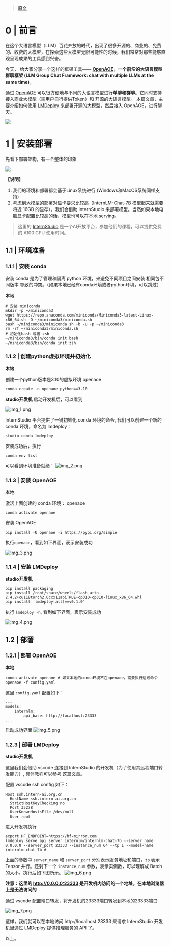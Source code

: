 > [原文](https://juejin.cn/post/7325040809698607104)
# 0 | 前言
在这个大语言模型（LLM）百花齐放的时代，出现了很多开源的、商业的、免费的、收费的大模型，在探索这些大模型无限可能性的时候，我们常常对那些能够直观呈现成果的工具感到兴奋。

今天， 给大家分享一个这样的框架工具—— **[OpenAOE](https://github.com/InternLM/OpenAOE)，一个前沿的大语言模型群聊框架 (LLM Group Chat Framework: chat with multiple LLMs at the same time)**。

通过 [OpenAOE](https://github.com/InternLM/OpenAOE) 可以很方便地与不同的大语言模型进行**单聊和群聊**。它同时支持接入商业大模型（需用户自行提供Token）和 开源的大语言模型。 本篇文章，主要介绍如何使用 [LMDeploy](https://github.com/InternLM/lmdeploy) 来部署开源的大模型，然后接入 OpenAOE，进行聊天。


![](1.gif)

# 1 | 安装部署
先看下部署架构，有一个整体的印象

![](img.png)


**【说明】**
1. 我们的环境和部署都会基于Linux系统进行 (Windows和MacOS系统同样支持)
2. 考虑到大模型的部署对显卡要求比较高（InternLM-Chat-7B 模型起来就需要将近 16GB 的显存），我们会借助 InternStudio 来部署模型。当然如果本地电脑显卡配置比较高的话，模型也可以在本地 serving。


> 这里的 [InternStudio](https://studio.intern-ai.org.cn) 是一个AI开放平台，参加他们的课程，可以提供免费的 A100 GPU 使用时间。



## 1.1 | 环境准备
### 1.1.1 | 安装 conda
安装 conda 是为了管理和隔离 python 环境，来避免不同项目之间安装 相同包不同版本 导致的冲突。（如果本地已经有conda环境或者python环境，可以跳过）

**本地**
 ```
# 安装 miniconda
mkdir -p ~/miniconda3
wget https://repo.anaconda.com/miniconda/Miniconda3-latest-Linux-x86_64.sh -O ~/miniconda3/miniconda.sh
bash ~/miniconda3/miniconda.sh -b -u -p ~/miniconda3
rm -rf ~/miniconda3/miniconda.sh
# 初始化bash 或者 zsh
~/miniconda3/bin/conda init bash
~/miniconda3/bin/conda init zsh
```


### 1.1.2 | 创建python虚拟环境并初始化
**本地**

创建一个python版本是3.10的虚拟环境 openaoe
```
conda create -n openaoe python==3.10
```

**studio开发机**
启动开发机后，可以看到

![img_1.png](img_1.png)

InternStudio 平台提供了一键初始化 conda 环境的命令, 我们可以创建一个新的 conda 环境，命名为 lmdeploy：
```
studio-conda lmdeploy
```
安装成功后，执行
```
conda env list
```
可以看到环境准备就绪：
![img_2.png](img_2.png)

### 1.1.3 | 安装 OpenAOE
**本地**

激活上面创建的 conda 环境： openaoe
```
conda activate openaoe
```
安装 OpenAOE
```
pip install -U openaoe -i https://pypi.org/simple
```
执行`openaoe`，看到如下界面，表示安装成功

![img_3.png](img_3.png)




### 1.1.4 | 安装 LMDeploy
**studio开发机**
```
pip install packaging
pip install /root/share/wheels/flash_attn-2.4.2+cu118torch2.0cxx11abiTRUE-cp310-cp310-linux_x86_64.whl
pip install 'lmdeploy[all]==v0.1.0'
```
执行 `lmdeploy -h`, 看到如下界面，表示安装成功

![img_4.png](img_4.png)

## 1.2 | 部署
### 1.2.1 | 部署 OpenAOE
**本地**
```
conda activate openaoe # 如果本地的conda环境不在openaoe，需要执行这段命令
openaoe -f config.yaml
```
这里 `config.yaml` 配置如下：
```
---
models:
    internlm:
        api_base: http://localhost:23333
...

```
启动成功界面
![img_5.png](img_5.png)


### 1.2.3 | 部署 LMDeploy
**studio开发机**

这里我们会借助 vscode 连接到 InternStudio 的开发机（为了使用其远程端口转发能力）, 具体教程可以参考 [这篇文章](https://aicarrier.feishu.cn/wiki/VLS7w5I22iQWmTk0ExpczIKcnpf)。

配置 vscode ssh config 如下：
```
Host ssh.intern-ai.org.cn
  HostName ssh.intern-ai.org.cn
  StrictHostKeyChecking no
  Port 35278
  UserKnownHostsFile /dev/null
  User root
```
进入开发机执行
```
export HF_ENDPOINT=https://hf-mirror.com
lmdeploy serve api_server internlm/internlm-chat-7b --server_name 0.0.0.0 --server_port 23333 --instance_num 64 --tp 1 --model-name internlm-chat-7b #
```
上面的参数中 `server_name` 和 `server_port` 分别表示服务地址和端口，`tp` 表示 Tensor 并行。还剩下一个 `instance_num` 参数，表示实例数，可以理解成 Batch 的大小。执行后如下图所示。
![img_6.png](img_6.png)

**注意：这里的 http://0.0.0.0:23333 是开发机内访问的一个地址，在本地浏览器上是无法访问的**

通过 vscode 配置端口转发，将开发机的23333端口转发到本地的23333端口

![img_7.png](img_7.png)

这样，我们就可以在本地访问 http://localhost:23333 来请求 InternStudio 开发机里通过 LMDeploy 提供推理服务的 API 了。

以上。

